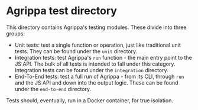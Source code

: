 # Agrippa test directory

This directory contains Agrippa's testing modules. These divide into three groups:

- Unit tests: test a single function or operation, just like traditional unit tests. They can be found under the `unit` directory.
- Integration tests: test Agrippa's `run` function - the main entry point to the JS API. The bulk of all tests is intended to fall under this category. Integration tests can be found under the `integration` directory.
- End-To-End tests: test a full run of Agrippa - from its CLI, through `run` and the JS API and down into the output logic. These can be found under the `end-to-end` directory.

Tests should, eventually, run in a Docker container, for true isolation. 